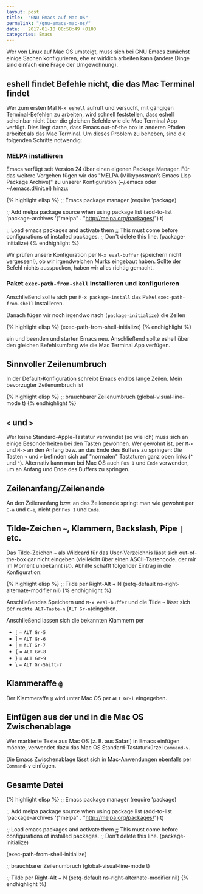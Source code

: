 ```yaml
---
layout: post
title:  "GNU Emacs auf Mac OS"
permalink: "/gnu-emacs-mac-os/"
date:   2017-01-10 00:58:49 +0100
categories: Emacs
---
```

Wer von Linux auf Mac OS umsteigt, muss sich bei GNU Emacs zunächst einige Sachen konfigurieren, ehe er wirklich arbeiten kann (andere Dinge sind einfach eine Frage der Umgewöhnung).

## eshell findet Befehle nicht, die das Mac Terminal findet

Wer zum ersten Mal `M-x eshell` aufruft und versucht, mit gängigen Terminal-Befehlen zu arbeiten, wird schnell feststellen, dass eshell scheinbar nicht über die gleichen Befehle wie die Mac Terminal App verfügt. Dies liegt daran, dass Emacs out-of-the box in anderen Pfaden arbeitet als das Mac Terminal. Um dieses Problem zu beheben, sind die folgenden Schritte notwendig:

### MELPA installieren

Emacs verfügt seit Version 24 über einen eigenen Package Manager. Für das weitere Vorgehen fügen wir das "MELPA (Milkypostman’s Emacs Lisp Package Archive)" zu unserer Konfiguration (~/.emacs oder ~/.emacs.d/init.el) hinzu:

{% highlight elisp %}
;; Emacs package manager
(require 'package)

;; Add melpa package source when using package list
(add-to-list 'package-archives '("melpa" . "http://melpa.org/packages/") t)

;; Load emacs packages and activate them
;; This must come before configurations of installed packages.
;; Don't delete this line.
(package-initialize)
{% endhighlight %}

Wir prüfen unsere Konfiguration per `M-x eval-buffer` (speichern nicht vergessen!), ob wir irgendwelchen Murks eingebaut haben. Sollte der Befehl nichts ausspucken, haben wir alles richtig gemacht.

### Paket `exec-path-from-shell` installieren und konfigurieren

Anschließend sollte sich per `M-x package-install` das Paket `exec-path-from-shell` installieren.

Danach fügen wir noch irgendwo nach `(package-initialize)` die Zeilen

{% highlight elisp %}
(exec-path-from-shell-initialize)
{% endhighlight %}

ein und beenden und starten Emacs neu. Anschließend sollte eshell über den gleichen Befehlsumfang wie die Mac Terminal App verfügen.

## Sinnvoller Zeilenumbruch

In der Default-Konfiguration schreibt Emacs endlos lange Zeilen. Mein bevorzugter Zeilenumbruch  ist

{% highlight elisp %}
;; brauchbarer Zeilenumbruch
(global-visual-line-mode t)
{% endhighlight %}

## `<` und `>`

Wer keine Standard-Apple-Tastatur verwendet (so wie ich) muss sich an einige Besonderheiten bei den Tasten gewöhnen. Wer gewohnt ist, per `M-<` und `M->` an den Anfang bzw. an das Ende des Buffers zu springen: Die Tasten `<` und `>` befinden sich auf "normalen" Tastaturen ganz oben links (`^` und `°`). Alternativ kann man bei Mac OS auch `Pos 1` und `Ende` verwenden, um an Anfang und Ende des Buffers zu springen.

## Zeilenanfang/Zeilenende

An den Zeilenanfang bzw. an das Zeilenende springt man wie gewohnt per `C-a` und `C-e`, nicht per `Pos 1` und `Ende`.

## Tilde-Zeichen `~`, Klammern, Backslash, Pipe `|` etc.

Das Tilde-Zeichen `~` als Wildcard für das User-Verzeichnis lässt sich out-of-the-box gar nicht eingeben (vielleicht über einen ASCII-Tastencode, der mir im Moment unbekannt ist). Abhilfe schafft folgender Eintrag in die Konfiguration:

{% highlight elisp %}
;; Tilde per Right-Alt + N
(setq-default ns-right-alternate-modifier nil)
{% endhighlight %}

Anschließendes Speichern und `M-x eval-buffer` und die Tilde `~` lässt sich per `rechte ALT-Taste-n` (`ALT Gr-n`)eingeben.

Anschließend lassen sich die bekannten Klammern per
+ [ = `ALT Gr-5`
+ ] = `ALT Gr-6`
+ | = `ALT Gr-7`
+ { = `ALT Gr-8`
+ } = `ALT Gr-9`
+ \ = `ALT Gr-Shift-7`

## Klammeraffe `@`

Der Klammeraffe `@` wird unter Mac OS per `ALT Gr-l` eingegeben. 

## Einfügen aus der und in die Mac OS Zwischenablage

Wer markierte Texte aus Mac OS (z. B. aus Safari) in Emacs einfügen möchte, verwendet dazu das Mac OS Standard-Tastaturkürzel `Command-v`.

Die Emacs Zwischenablage lässt sich in Mac-Anwendungen ebenfalls per `Command-v` einfügen.

## Gesamte Datei

{% highlight elisp %}
;; Emacs package manager
(require 'package)

;; Add melpa package source when using package list
(add-to-list 'package-archives '("melpa" . "http://melpa.org/packages/") t)

;; Load emacs packages and activate them
;; This must come before configurations of installed packages.
;; Don't delete this line.
(package-initialize)

(exec-path-from-shell-initialize)

;; brauchbarer Zeilenumbruch
(global-visual-line-mode t)

;; Tilde per Right-Alt + N
(setq-default ns-right-alternate-modifier nil)
{% endhighlight %}